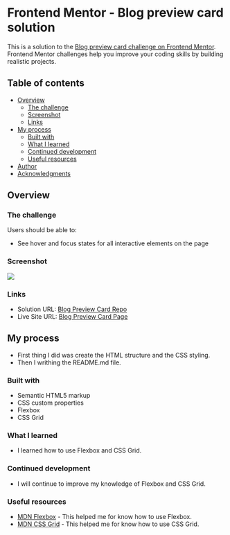 # Frontend Mentor - Blog preview card solution

This is a solution to the [Blog preview card challenge on Frontend Mentor](https://www.frontendmentor.io/challenges/blog-preview-card-ckPaj01IcS). Frontend Mentor challenges help you improve your coding skills by building realistic projects.

## Table of contents

- [Overview](#overview)
  - [The challenge](#the-challenge)
  - [Screenshot](#screenshot)
  - [Links](#links)
- [My process](#my-process)
  - [Built with](#built-with)
  - [What I learned](#what-i-learned)
  - [Continued development](#continued-development)
  - [Useful resources](#useful-resources)
- [Author](#author)
- [Acknowledgments](#acknowledgments)

## Overview

### The challenge

Users should be able to:

- See hover and focus states for all interactive elements on the page

### Screenshot

![](./screenshot.jpg)

### Links

- Solution URL: [Blog Preview Card Repo](https://github.com/PierreLogs/blog-preview-card)
- Live Site URL: [Blog Preview Card Page](https://pierrelogs.github.io/blog-preview-card/)

## My process

- First thing I did was create the HTML structure and the CSS styling.
- Then I writhing the README.md file.

### Built with

- Semantic HTML5 markup
- CSS custom properties
- Flexbox
- CSS Grid

### What I learned

- I learned how to use Flexbox and CSS Grid.

### Continued development

- I will continue to improve my knowledge of Flexbox and CSS Grid.

### Useful resources

- [MDN Flexbox](https://developer.mozilla.org/en-US/docs/Web/CSS/CSS_Flexible_Box_Layout/Using_CSS_flexible_boxes) - This helped me for know how to use Flexbox.
- [MDN CSS Grid](https://developer.mozilla.org/en-US/docs/Web/CSS/CSS_Grid_Layout/Using_CSS_grid_layout) - This helped me for know how to use CSS Grid.
